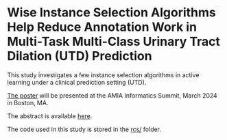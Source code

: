 # Wise Instance Selection Algorithms Help Reduce Annotation Work in Multi-Task Multi-Class Urinary Tract Dilation (UTD) Prediction
This study investigates a few instance selection algorithms in active learning under a clinical prediction setting (UTD). 

[The poster](poster.pdf) will be presented at the AMIA Informatics Summit, March 2024 in Boston, MA. 

The abstract is available [here](abstract.pdf). 

The code used in this study is stored in the [rcs/](rcs/) folder.
